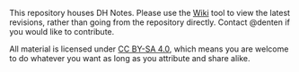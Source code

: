 This repository houses DH Notes. Please use the [Wiki](https://github.com/denten/dhnotes/wiki) tool to view the latest revisions, rather than going from the repository directly. Contact @denten if you would like to contribute.

All material is licensed under [CC BY-SA 4.0](http://creativecommons.org/licenses/by-sa/4.0/deed.en_US), which means you are welcome to do whatever you want as long as you attribute and share alike.
